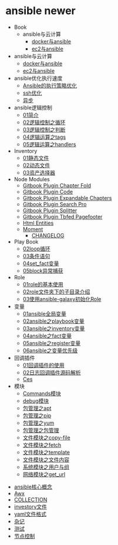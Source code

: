 # ansible newer

- Book
  - ansible与云计算
    * [docker与ansible](_book/ansible与云计算/docker与ansible.md)
    * [ec2与ansible](_book/ansible与云计算/ec2与ansible.md)
- ansible与云计算
  * [docker与ansible](ansible与云计算/docker与ansible.md)
  * [ec2与ansible](ansible与云计算/ec2与ansible.md)
- ansible优化执行速度
  * [Ansible的执⾏策略优化](ansible优化执行速度/Ansible的执⾏策略优化.md)
  * [ssh优化](ansible优化执行速度/ssh优化.md)
  * [异步](ansible优化执行速度/异步.md)
- ansible逻辑控制
  * [01简介](ansible逻辑控制/01简介.md)
  * [02逻辑控制之循环](ansible逻辑控制/02逻辑控制之循环.md)
  * [03逻辑控制之判断](ansible逻辑控制/03逻辑控制之判断.md)
  * [04逻辑运算之tags](ansible逻辑控制/04逻辑运算之tags.md)
  * [05逻辑运算之handlers](ansible逻辑控制/05逻辑运算之handlers.md)
- Inventory
  * [01静态文件](inventory/01静态文件.md)
  * [02动态文件](inventory/02动态文件.md)
  * [03资产选择器](inventory/03资产选择器.md)
- Node Modules
  - [Gitbook Plugin Chapter Fold](node_modules/gitbook-plugin-chapter-fold/README.md)
  - [Gitbook Plugin Code](node_modules/gitbook-plugin-code/README.md)
  - [Gitbook Plugin Expandable Chapters](node_modules/gitbook-plugin-expandable-chapters/README.md)
  - [Gitbook Plugin Search Pro](node_modules/gitbook-plugin-search-pro/README.md)
  - [Gitbook Plugin Splitter](node_modules/gitbook-plugin-splitter/README.md)
  - [Gitbook Plugin Tbfed Pagefooter](node_modules/gitbook-plugin-tbfed-pagefooter/README.md)
  - [Html Entities](node_modules/html-entities/README.md)
  - [Moment](node_modules/moment/README.md)
    * [CHANGELOG](node_modules/moment/CHANGELOG.md)
- Play Book
  * [02loop循环](play-book/02loop循环.md)
  * [03条件语句](play-book/03条件语句.md)
  * [04set_fact变量](play-book/04set_fact变量.md)
  * [05block异常捕获](play-book/05block异常捕获.md)
- Role
  * [01role的基本使用](Role/01role的基本使用.md)
  * [02role文件夹下的子目录介绍](Role/02role文件夹下的子目录介绍.md)
  * [03使用ansible-galaxy初始化Role](Role/03使用ansible-galaxy初始化Role.md)
- 变量
  * [01ansible全局变量](变量/01ansible全局变量.md)
  * [02ansible之playbook变量](变量/02ansible之playbook变量.md)
  * [03ansible之inventory变量](变量/03ansible之inventory变量.md)
  * [04ansible之fact变量](变量/04ansible之fact变量.md)
  * [05ansible之register变量](变量/05ansible之register变量.md)
  * [06ansible之变量优先级](变量/06ansible之变量优先级.md)
- 回调插件
  * [01回调插件的使用](回调插件/01回调插件的使用.md)
  * [02日志回调插件源码解析](回调插件/02日志回调插件源码解析.md)
  * [Ces](回调插件/ces.md)
- 模块
  * [Commands模块](模块/Commands模块.md)
  * [debug模块](模块/debug模块.md)
  * [包管理之apt](模块/包管理之apt.md)
  * [包管理之pip](模块/包管理之pip.md)
  * [包管理之yum](模块/包管理之yum.md)
  * [包管理之包管理](模块/包管理之包管理.md)
  * [文件模块之copy-file](模块/文件模块之copy-file.md)
  * [文件模块之fetch](模块/文件模块之fetch.md)
  * [文件模块之template](模块/文件模块之template.md)
  * [文件模块之文件内容](模块/文件模块之文件内容.md)
  * [系统模块之用户与组](模块/系统模块之用户与组.md)
  * [网络模块之get_url](模块/网络模块之get_url.md)
* [ansible核心概念](ansible核心概念.md)
* [Awx](awx.md)
* [COLLECTION](COLLECTION.md)
* [investory文件](investory文件.md)
* [yaml文件格式](yaml文件格式.md)
* [杂记](杂记.md)
* [测试](测试.md)
* [节点控制](节点控制.md)
